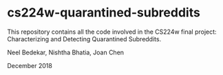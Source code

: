 # cs224w-quarantined-subreddits
This repository contains all the code involved in the CS224w final project: Characterizing and Detecting Quarantined Subreddits. 

Neel Bedekar, Nishtha Bhatia, Joan Chen

December 2018
